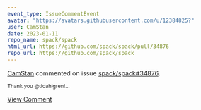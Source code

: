 ```yaml
---
event_type: IssueCommentEvent
avatar: "https://avatars.githubusercontent.com/u/12384825?"
user: CamStan
date: 2023-01-11
repo_name: spack/spack
html_url: https://github.com/spack/spack/pull/34876
repo_url: https://github.com/spack/spack
---
```


<a href='https://github.com/CamStan' target='_blank'>CamStan</a> commented on issue <a href='https://github.com/spack/spack/pull/34876' target='_blank'>spack/spack#34876</a>.

<small>Thank you @tldahlgren!...</small>

<a href='https://github.com/spack/spack/pull/34876' target='_blank'>View Comment</a>